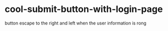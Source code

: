 # cool-submit-button-with-login-page
button escape to the right and left when the user information is rong
